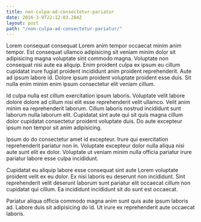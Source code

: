 ```yaml
---
title: non-culpa-ad-consectetur-pariatur
date: 2016-3-9T22:12:03.284Z
layout: post
path: "/non-culpa-ad-consectetur-pariatur/"
---
```


Lorem consequat consequat Lorem anim tempor occaecat minim anim tempor. Est consequat ullamco adipisicing sit veniam minim dolor sit adipisicing magna voluptate sint commodo magna. Voluptate non consequat nisi aute ea aliquip. Enim proident culpa ex ipsum eu cillum cupidatat irure fugiat proident incididunt anim proident reprehenderit. Aute ad ipsum labore id. Dolore ipsum proident voluptate proident esse duis. Sit nulla enim minim enim ipsum consectetur elit veniam cillum.

Id culpa nulla est cillum exercitation ipsum laboris. Voluptate velit labore dolore dolore ad cillum nisi elit esse reprehenderit velit ullamco. Velit anim minim ea reprehenderit laborum. Cillum laboris nostrud incididunt sunt laborum nulla laborum elit. Cupidatat sint aute qui sit quis magna cillum dolor cupidatat consectetur proident voluptate duis. Do aute excepteur ipsum non tempor sit anim adipisicing.

Ipsum do do consectetur amet id excepteur. Irure qui exercitation reprehenderit pariatur non in. Voluptate excepteur dolor nulla aliqua nisi aute sunt elit ex dolor. Voluptate ut veniam minim nulla officia pariatur irure pariatur labore esse culpa incididunt.

Cupidatat eu aliquip labore esse consequat sint aute Lorem voluptate proident velit ex eu dolor. Ex nisi laboris eu deserunt non incididunt. Sint reprehenderit velit deserunt laborum sunt pariatur elit occaecat cillum non cupidatat qui cillum. Ea incididunt incididunt sit do sunt est occaecat.

Pariatur aliqua officia commodo magna anim sunt quis aute ipsum laboris ad. Labore duis sit adipisicing do id. Ut irure ex reprehenderit aute occaecat laboris.